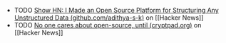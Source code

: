 - TODO [Show HN: I Made an Open Source Platform for Structuring Any Unstructured Data (github.com/adithya-s-k)](https://news.ycombinator.com/item?id=40854733) on [[Hacker News]]
- TODO [No one cares about open-source, until (cryptpad.org)](https://news.ycombinator.com/item?id=39396130) on [[Hacker News]]